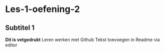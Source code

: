 # Les-1-oefening-2
## Subtitel 1 
**Dit is vetgedrukt**
Leren werken met Github
Tekst toevoegen in Readme via editor
